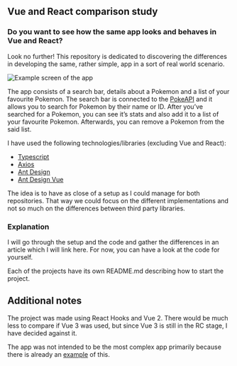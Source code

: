 ## Vue and React comparison study

### Do you want to see how the same app looks and behaves in Vue and React?

Look no further! This repository is dedicated to discovering the differences in developing the same, rather simple, app in a sort of real world scenario.

![Example screen of the app](https://i.imgur.com/uNnBJcT.png)

The app consists of a search bar, details about a Pokemon and a list of your favourite Pokemon.
The search bar is connected to the [PokeAPI](https://pokeapi.co/) and it allows you to search for Pokemon by their name or ID. After you’ve searched for a Pokemon, you can see it’s stats and also add it to a list of your favourite Pokemon. Afterwards, you can remove a Pokemon from the said list.

I have used the following technologies/libraries (excluding Vue and React):
- [Typescript](https://github.com/microsoft/TypeScript)
- [Axios](https://github.com/axios/axios)
- [Ant Design](https://ant.design/)
- [Ant Design Vue](https://www.antdv.com/docs/vue/introduce/)

The idea is to have as close of a setup as I could manage for both repositories. That way we could focus on the different implementations and not so much on the differences between third party libraries.

### Explanation
I will go through the setup and the code and gather the differences in an article which I will link here.
For now, you can have a look at the code for yourself.

Each of the projects have its own README.md describing how to start the project.

## Additional notes
The project was made using React Hooks and Vue 2. There would be much less to compare if Vue 3 was used, but since Vue 3 is still in the RC stage, I have decided against it. 

The app was not intended to be the most complex app primarily because there is already an [example](https://github.com/gothinkster/realworld/blob/master/README.md) of this.

